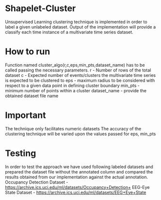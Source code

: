 # Shapelet-Cluster
Unsupervised Learning clustering technique is implemented in order to label a given unlabeled dataset.
Output of the implementation will provide a classify each time instance of a multivariate time series dataset. 

# How to run
Function named cluster_algo(r,c,eps,min_pts,dataset_name) has to be called passing the necessary parameters.
  r - Number of rows of the total dataset
  c - Expected number of events/clusters the multivariate time series is expected to be clustered to
  eps - maximum radius to be considered with respect to a given data point in defining cluster boundary
  min_pts - minimum number of points within a cluster
  dataset_name - provide the obtained dataset file name

# Important
The technique only facilitates numeric datasets
The accuracy of the clustering technique will be varied upon the values passed for eps, min_pts

# Testing
In order to test the approach we have used following labeled datasets and prepared the dataset file without the annotated column
and compared the results obtained from our implementation against the actual annotation.
  Occupancy Detection Dataset - https://archive.ics.uci.edu/ml/datasets/Occupancy+Detection+
  EEG-Eye State Dataset - https://archive.ics.uci.edu/ml/datasets/EEG+Eye+State
  
